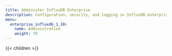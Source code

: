 ```yaml
---
title: Administer InfluxDB Enterprise
description: Configuration, security, and logging in InfluxDB enterprise.
menu:
  enterprise_influxdb_1_10:
    name: Administration
    weight: 70
---
```


{{< children >}}
